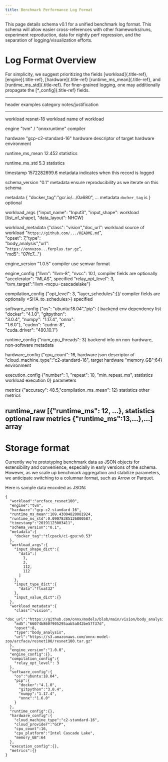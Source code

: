 ```yaml
---
title: Benchmark Performance Log Format
---
```


This page details schema v0.1 for a unified benchmark log format. This
schema will allow easier cross-references with other frameworks/runs,
experiment reproduction, data for nightly perf regression, and the
separation of logging/visualization efforts.

# Log Format Overview

For simplicity, we suggest prioritizing the fields
[workload]{.title-ref}, [engine]{.title-ref}, [hardware]{.title-ref}
[runtime_ms_mean]{.title-ref}, and [runtime_ms_std]{.title-ref}. For
finer-grained logging, one may additionally propagate the
[\*\_config]{.title-ref} fields.

  ----------------------------------------------------------------------------------------------------
  header               examples                                     category     notes/justification
  -------------------- -------------------------------------------- ------------ ---------------------
  workload             resnet-18                                    workload     name of workload

  engine               \"tvm\" / \"onnxruntime\"                    compiler     

  hardware             \"gcp-c2-standard-16\"                       hardware     descriptor of target
                                                                                 hardware environment

  runtime_ms_mean      12.452                                       statistics   

  runtime_ms_std       5.3                                          statistics   

  timestamp            1572282699.6                                 metadata     indicates when this
                                                                                 record is logged

  schema_version       \"0.1\"                                      metadata     ensure
                                                                                 reproducibility as we
                                                                                 iterate on this
                                                                                 schema

  metadata             { \"docker_tag\":\"gcr.io/\.../0a680\", \... metadata     `docker_tag` is
                       }                                                         optional

  workload_args        {"input_name": \"Input3\", "input_shape":    workload     
                       \[list_of_shape\], "data_layout": NHCW}                   

  workload_metadata    {\"class\": \"vision\",\"doc_url\":          workload     source of workload
                       \"`https://github.com/.../README.md`\",                   
                       \"opset\": 7,\"type\":                                    
                       \"body_analysis\",\"url\":                                
                       \"`https://onnxzoo...ferplus.tar.gz`\",                   
                       \"md5\": \"07fc7\...\"}                                   

  engine_version       \"1.0.5\"                                    compiler     use semvar format

  engine_config        {"llvm": "llvm-8", "nvcc": 10.1,             compiler     fields are optionally
                       \"accelerator\": \"MLAS\",                                specified
                       \"relay_opt_level\": 3,                                   
                       \"tvm_target\":\"llvm -mcpu=cascadelake\"}                

  compilation_config   {\"opt_level\": 3, \"layer_schedules\":\[\]/ compiler     fields are optionally
                       \<SHA_to_schedules\>}                                     specified

  software_config      {\"os\": \"ubuntu:18.04\",\"pip\": {         backend      env dependency list
                       \"docker\": \"4.1.0\", \"gitpython\":                     
                       \"3.0.4\", \"numpy\": \"1.17.4\", \"onnx\":               
                       \"1.6.0\"}, "cudnn": "cudnn-8",                           
                       \"cuda_driver": "480.10.1"}                               

  runtime_config       {\"num_cpu_threads\": 3}                     backend      info on non-hardware,
                                                                                 non-software metadata

  hardware_config      {\"cpu_count\": 16,                          hardware     json descriptor of
                       \"cloud_machine_type\":\"c2-standard-16\",                target hardware
                       \"memory_GB\":64}                                         environment

  execution_config     {"number": 1, "repeat": 10, "min_repeat_ms", statistics   workload execution
                       0}                                                        parameters

  metrics              {"accuracy": 48.5,"compilation_ms_mean": 12} statistics   other metrics

  runtime_raw          \[{\"runtime_ms\": 12, \...},                statistics   optional raw metrics
                       {\"runtime_ms\":13,\...},\...\]                           array
  ----------------------------------------------------------------------------------------------------

# Storage format

Currently we\'re prototyping benchmark data as JSON objects for
extensibility and convenience, especially in early versions of the
schema. However, as we scale up benchmark aggregation and stabilize
parameters, we anticipate switching to a columnar format, such as Arrow
or Parquet.

Here is sample data encoded as JSON:

    {
      "workload":"arcface_resnet100",
      "engine":"tvm",
      "hardware":"gcp-c2-standard-16",
      "runtime_ms_mean":109.43004820081924,
      "runtime_ms_std":0.09078385126800587,
      "timestamp":"20191123003411",
      "schema_version":"0.1",
      "metadata":{
        "docker_tag":"tlcpack/ci-gpu:v0.53"
      },
      "workload_args":{
        "input_shape_dict":{
          "data":[
            1,
            3,
            112,
            112
          ]
        },
        "input_type_dict":{
          "data":"float32"
        },
        "input_value_dict":{}
      },
      "workload_metadata":{
        "class":"vision",
        "doc_url":"https://github.com/onnx/models/blob/main/vision/body_analysis/arcface/README.md",
        "md5":"66074b860f905295aab5a842be57f37d",
        "opset":8,
        "type":"body_analysis",
        "url":"https://s3.amazonaws.com/onnx-model-zoo/arcface/resnet100/resnet100.tar.gz"
      },
      "engine_version":"1.0.0",
      "engine_config":{},
      "compilation_config":{
        "relay_opt_level": 3
      },
      "software_config":{
        "os":"ubuntu:18.04",
        "pip":{
          "docker":"4.1.0",
          "gitpython":"3.0.4",
          "numpy":"1.17.4",
          "onnx":"1.6.0"
        }
      },
      "runtime_config":{},
      "hardware_config":{
        "cloud_machine_type":"c2-standard-16",
        "cloud_provider":"GCP",
        "cpu_count":16,
        "cpu_platform":"Intel Cascade Lake",
        "memory_GB":64
      },
      "execution_config":{},
      "metrics":{}
    }
